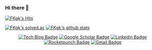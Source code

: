 ### Hi there 👋

[![FKgk's Hits](https://hits.seeyoufarm.com/api/count/incr/badge.svg?url=https%3A%2F%2Fgithub.com%2FFKgk&count_bg=%2379C83D&title_bg=%23555555&icon=&icon_color=%23E7E7E7&title=hits&edge_flat=false)](https://hits.seeyoufarm.com)

[![FKgk's solved.ac](http://mazassumnida.wtf/api/v2/generate_badge?boj=rhkd324)](https://solved.ac/profile/rhkd324)
[![FKgk's github stats](https://github-readme-stats.vercel.app/api?username=FKgk)](https://github.com/anuraghazra/github-readme-stats)


<div align=center>

  [![Tech Blog Badge](http://img.shields.io/badge/-Tech%20blog-black?style=flat&logo=github&logoColor=white&link=https://blog.naver.com/rhkd865)](https://blog.naver.com/rhkd865) 
  [![Google Scholar Badge](https://img.shields.io/badge/-Scholar-4285f4?style=flat&logo=google-scholar&logoColor=white&link=https://scholar.google.com/citations?user=o-XsSzcAAAAJ)](https://scholar.google.com/citations?user=o-XsSzcAAAAJ) 
  [![Linkedin Badge](https://img.shields.io/badge/-LinkedIn-blue?style=flat&logo=Linkedin&logoColor=white&link=https://www.linkedin.com/in/fkgk/)](https://www.linkedin.com/in/fkgk/) 
  [![Rocketpunch Badge](https://img.shields.io/badge/-Rocketpunch-5149ad?style=flat&logo=Rocketpunch&logoColor=white&link=https://www.rocketpunch.com/@FKgk)](https://www.rocketpunch.com/@FKgk) 
  [![Gmail Badge](https://img.shields.io/badge/Gmail-d14836?style=flat&logo=Gmail&logoColor=white&link=mailto:rhkd865@gmail.com)](mailto:rhkd865@gmail.com) 

</div>


<!--
**FKgk/FKgk** is a ✨ _special_ ✨ repository because its `README.md` (this file) appears on your GitHub profile.

Here are some ideas to get you started:

- 🔭 I’m currently working on ...
- 🌱 I’m currently learning ...
- 👯 I’m looking to collaborate on ...
- 🤔 I’m looking for help with ...
- 💬 Ask me about ...
- 📫 How to reach me: ...
- 😄 Pronouns: ...
- ⚡ Fun fact: ...
-->
